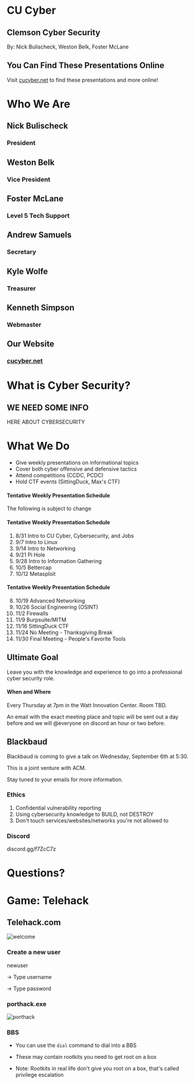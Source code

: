 # CU Cyber
## Clemson Cyber Security

By: Nick Bulischeck, Weston Belk, Foster McLane


## You Can Find These Presentations Online

Visit [cucyber.net](https://cucyber.net/) to find these presentations and more online!



# Who We Are


## Nick Bulischeck
### President


## Weston Belk
### Vice President


## Foster McLane
### Level 5 Tech Support


## Andrew Samuels
### Secretary


## Kyle Wolfe
### Treasurer


## Kenneth Simpson
### Webmaster


## Our Website
### [cucyber.net](https://cucyber.net)



# What is Cyber Security?


## WE NEED SOME INFO

HERE ABOUT CYBERSECURITY



# What We Do

* Give weekly presentations on informational topics
* Cover both cyber offensive and defensive tactics
* Attend competitions (CCDC, PCDC)
* Hold CTF events (SittingDuck, Max's CTF)


#### Tentative Weekly Presentation Schedule
The following is subject to change


#### Tentative Weekly Presentation Schedule
1. 8/31  Intro to CU Cyber, Cybersecurity, and Jobs
2. 9/7   Intro to Linux
3. 9/14  Intro to Networking
4. 9/21  Pi Hole
5. 9/28  Intro to Information Gathering 
6. 10/5  Bettercap
7. 10/12 Metasploit


#### Tentative Weekly Presentation Schedule
8. 10/19 Advanced Networking
9. 10/26 Social Engineering (OSINT)
10. 11/2  Firewalls
11. 11/9  Burpsuite/MITM
12. 11/16 SittingDuck CTF
13. 11/24 No Meeting - Thanksgiving Break
14. 11/30 Final Meeting - People's Favorite Tools


## Ultimate Goal

Leave you with the knowledge and experience to go into a professional cyber security role.



#### When and Where

Every Thursday at 7pm in the Watt Innovation Center. Room TBD.

An email with the exact meeting place and topic will be sent out a day before and we will @everyone on discord an hour or two before.


## Blackbaud

Blackbaud is coming to give a talk on Wednesday, September 6th at 5:30.

This is a joint venture with ACM.

Stay tuned to your emails for more information.



### Ethics

1. Confidential vulnerability reporting
2. Using cybersecurity knowledge to BUILD, not DESTROY
3. Don't touch services/websites/networks you're not allowed to


### Discord

discord.gg/f7ZcC7z



# Questions?



# Game: Telehack


## Telehack.com

![welcome](telehackintro.png)


### Create a new user

newuser

-> Type username

-> Type password


### porthack.exe

![porthack](porthack.png)


### BBS

* You can use the `dial` command to dial into a BBS

* These may contain rootkits you need to get root on a box

* Note: Rootkits in real life don't give you root on a box, that's called privilege escalation
